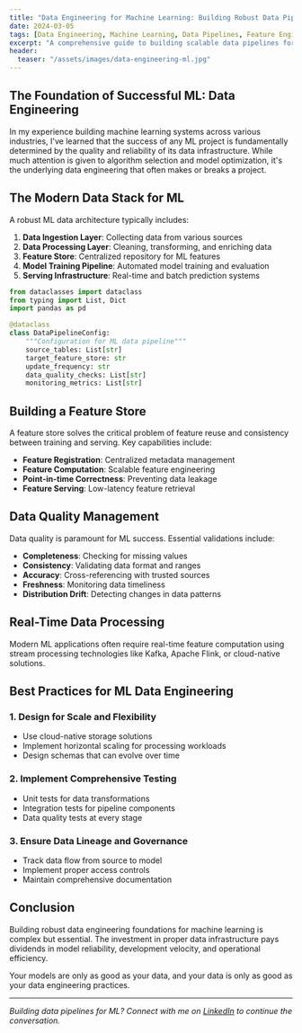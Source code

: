 ```yaml
---
title: "Data Engineering for Machine Learning: Building Robust Data Pipelines"
date: 2024-03-05
tags: [Data Engineering, Machine Learning, Data Pipelines, Feature Engineering]
excerpt: "A comprehensive guide to building scalable data pipelines for machine learning, covering feature stores, data quality, and real-time processing architectures."
header:
  teaser: "/assets/images/data-engineering-ml.jpg"
---
```


## The Foundation of Successful ML: Data Engineering

In my experience building machine learning systems across various industries, I've learned that the success of any ML project is fundamentally determined by the quality and reliability of its data infrastructure. While much attention is given to algorithm selection and model optimization, it's the underlying data engineering that often makes or breaks a project.

## The Modern Data Stack for ML

A robust ML data architecture typically includes:

1. **Data Ingestion Layer**: Collecting data from various sources
2. **Data Processing Layer**: Cleaning, transforming, and enriching data
3. **Feature Store**: Centralized repository for ML features
4. **Model Training Pipeline**: Automated model training and evaluation
5. **Serving Infrastructure**: Real-time and batch prediction systems

```python
from dataclasses import dataclass
from typing import List, Dict
import pandas as pd

@dataclass
class DataPipelineConfig:
    """Configuration for ML data pipeline"""
    source_tables: List[str]
    target_feature_store: str
    update_frequency: str
    data_quality_checks: List[str]
    monitoring_metrics: List[str]
```

## Building a Feature Store

A feature store solves the critical problem of feature reuse and consistency between training and serving. Key capabilities include:

- **Feature Registration**: Centralized metadata management
- **Feature Computation**: Scalable feature engineering
- **Point-in-time Correctness**: Preventing data leakage
- **Feature Serving**: Low-latency feature retrieval

## Data Quality Management

Data quality is paramount for ML success. Essential validations include:

- **Completeness**: Checking for missing values
- **Consistency**: Validating data format and ranges
- **Accuracy**: Cross-referencing with trusted sources
- **Freshness**: Monitoring data timeliness
- **Distribution Drift**: Detecting changes in data patterns

## Real-Time Data Processing

Modern ML applications often require real-time feature computation using stream processing technologies like Kafka, Apache Flink, or cloud-native solutions.

## Best Practices for ML Data Engineering

### 1. **Design for Scale and Flexibility**

- Use cloud-native storage solutions
- Implement horizontal scaling for processing workloads
- Design schemas that can evolve over time

### 2. **Implement Comprehensive Testing**

- Unit tests for data transformations
- Integration tests for pipeline components
- Data quality tests at every stage

### 3. **Ensure Data Lineage and Governance**

- Track data flow from source to model
- Implement proper access controls
- Maintain comprehensive documentation

## Conclusion

Building robust data engineering foundations for machine learning is complex but essential. The investment in proper data infrastructure pays dividends in model reliability, development velocity, and operational efficiency.

Your models are only as good as your data, and your data is only as good as your data engineering practices.

---

_Building data pipelines for ML? Connect with me on [LinkedIn](https://www.linkedin.com/in/yuvrajdomun/) to continue the conversation._
